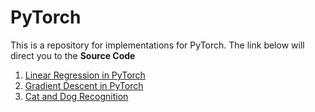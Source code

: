 # PyTorch

This is a repository for implementations for PyTorch. The link below will direct you to the **Source Code**

1. [Linear Regression in PyTorch](https://github.com/Binary67/PyTorch/blob/master/Deep%20Neural%20Network%20-%20PyTorch.ipynb)
2. [Gradient Descent in PyTorch](https://github.com/Binary67/Research_Papers/blob/master/Gradient%20Descent/2.%20Manual%20Gradient%20Descent%20-%20PyTorch.ipynb)
3. [Cat and Dog Recognition](https://github.com/Binary67/PyTorch/blob/master/Cats%20%26%20Dogs%20Recognition.ipynb)
